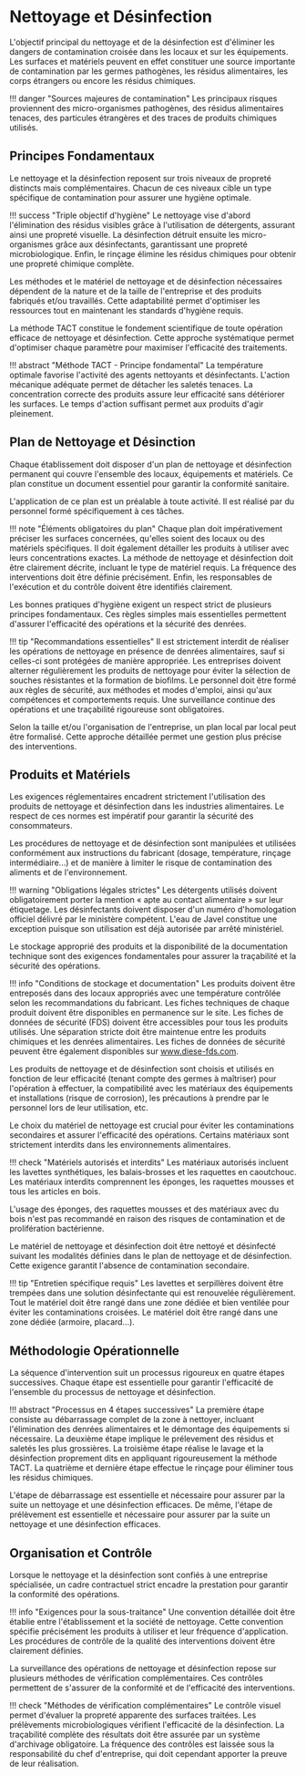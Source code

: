 # Nettoyage et Désinfection

L'objectif principal du nettoyage et de la désinfection est d'éliminer les dangers de contamination croisée dans les locaux et sur les équipements. Les surfaces et matériels peuvent en effet constituer une source importante de contamination par les germes pathogènes, les résidus alimentaires, les corps étrangers ou encore les résidus chimiques.

!!! danger "Sources majeures de contamination"
    Les principaux risques proviennent des micro-organismes pathogènes, des résidus alimentaires tenaces, des particules étrangères et des traces de produits chimiques utilisés.

## Principes Fondamentaux

Le nettoyage et la désinfection reposent sur trois niveaux de propreté distincts mais complémentaires. Chacun de ces niveaux cible un type spécifique de contamination pour assurer une hygiène optimale.

!!! success "Triple objectif d'hygiène"
    Le nettoyage vise d'abord l'élimination des résidus visibles grâce à l'utilisation de détergents, assurant ainsi une propreté visuelle. La désinfection détruit ensuite les micro-organismes grâce aux désinfectants, garantissant une propreté microbiologique. Enfin, le rinçage élimine les résidus chimiques pour obtenir une propreté chimique complète.

Les méthodes et le matériel de nettoyage et de désinfection nécessaires dépendent de la nature et de la taille de l'entreprise et des produits fabriqués et/ou travaillés. Cette adaptabilité permet d'optimiser les ressources tout en maintenant les standards d'hygiène requis.

La méthode TACT constitue le fondement scientifique de toute opération efficace de nettoyage et désinfection. Cette approche systématique permet d'optimiser chaque paramètre pour maximiser l'efficacité des traitements.

!!! abstract "Méthode TACT - Principe fondamental"
    La température optimale favorise l'activité des agents nettoyants et désinfectants. L'action mécanique adéquate permet de détacher les saletés tenaces. La concentration correcte des produits assure leur efficacité sans détériorer les surfaces. Le temps d'action suffisant permet aux produits d'agir pleinement.

## Plan de Nettoyage et Désinction

Chaque établissement doit disposer d'un plan de nettoyage et désinfection permanent qui couvre l'ensemble des locaux, équipements et matériels. Ce plan constitue un document essentiel pour garantir la conformité sanitaire.

L'application de ce plan est un préalable à toute activité. Il est réalisé par du personnel formé spécifiquement à ces tâches.

!!! note "Éléments obligatoires du plan"
    Chaque plan doit impérativement préciser les surfaces concernées, qu'elles soient des locaux ou des matériels spécifiques. Il doit également détailler les produits à utiliser avec leurs concentrations exactes. La méthode de nettoyage et désinfection doit être clairement décrite, incluant le type de matériel requis. La fréquence des interventions doit être définie précisément. Enfin, les responsables de l'exécution et du contrôle doivent être identifiés clairement.

Les bonnes pratiques d'hygiène exigent un respect strict de plusieurs principes fondamentaux. Ces règles simples mais essentielles permettent d'assurer l'efficacité des opérations et la sécurité des denrées.

!!! tip "Recommandations essentielles"
    Il est strictement interdit de réaliser les opérations de nettoyage en présence de denrées alimentaires, sauf si celles-ci sont protégées de manière appropriée. Les entreprises doivent alterner régulièrement les produits de nettoyage pour éviter la sélection de souches résistantes et la formation de biofilms. Le personnel doit être formé aux règles de sécurité, aux méthodes et modes d'emploi, ainsi qu'aux compétences et comportements requis. Une surveillance continue des opérations et une traçabilité rigoureuse sont obligatoires.

Selon la taille et/ou l'organisation de l'entreprise, un plan local par local peut être formalisé. Cette approche détaillée permet une gestion plus précise des interventions.

## Produits et Matériels

Les exigences réglementaires encadrent strictement l'utilisation des produits de nettoyage et désinfection dans les industries alimentaires. Le respect de ces normes est impératif pour garantir la sécurité des consommateurs.

Les procédures de nettoyage et de désinfection sont manipulées et utilisées conformément aux instructions du fabricant (dosage, température, rinçage intermédiaire...) et de manière à limiter le risque de contamination des aliments et de l'environnement.

!!! warning "Obligations légales strictes"
    Les détergents utilisés doivent obligatoirement porter la mention « apte au contact alimentaire » sur leur étiquetage. Les désinfectants doivent disposer d'un numéro d'homologation officiel délivré par le ministère compétent. L'eau de Javel constitue une exception puisque son utilisation est déjà autorisée par arrêté ministériel.

Le stockage approprié des produits et la disponibilité de la documentation technique sont des exigences fondamentales pour assurer la traçabilité et la sécurité des opérations.

!!! info "Conditions de stockage et documentation"
    Les produits doivent être entreposés dans des locaux appropriés avec une température contrôlée selon les recommandations du fabricant. Les fiches techniques de chaque produit doivent être disponibles en permanence sur le site. Les fiches de données de sécurité (FDS) doivent être accessibles pour tous les produits utilisés. Une séparation stricte doit être maintenue entre les produits chimiques et les denrées alimentaires. Les fiches de données de sécurité peuvent être également disponibles sur www.diese-fds.com.

Les produits de nettoyage et de désinfection sont choisis et utilisés en fonction de leur efficacité (tenant compte des germes à maîtriser) pour l'opération à effectuer, la compatibilité avec les matériaux des équipements et installations (risque de corrosion), les précautions à prendre par le personnel lors de leur utilisation, etc.

Le choix du matériel de nettoyage est crucial pour éviter les contaminations secondaires et assurer l'efficacité des opérations. Certains matériaux sont strictement interdits dans les environnements alimentaires.

!!! check "Matériels autorisés et interdits"
    Les matériaux autorisés incluent les lavettes synthétiques, les balais-brosses et les raquettes en caoutchouc. Les matériaux interdits comprennent les éponges, les raquettes mousses et tous les articles en bois.

L'usage des éponges, des raquettes mousses et des matériaux avec du bois n'est pas recommandé en raison des risques de contamination et de prolifération bactérienne.

Le matériel de nettoyage et désinfection doit être nettoyé et désinfecté suivant les modalités définies dans le plan de nettoyage et de désinfection. Cette exigence garantit l'absence de contamination secondaire.

!!! tip "Entretien spécifique requis"
    Les lavettes et serpillères doivent être trempées dans une solution désinfectante qui est renouvelée régulièrement. Tout le matériel doit être rangé dans une zone dédiée et bien ventilée pour éviter les contaminations croisées. Le matériel doit être rangé dans une zone dédiée (armoire, placard...).

## Méthodologie Opérationnelle

La séquence d'intervention suit un processus rigoureux en quatre étapes successives. Chaque étape est essentielle pour garantir l'efficacité de l'ensemble du processus de nettoyage et désinfection.

!!! abstract "Processus en 4 étapes successives"
    La première étape consiste au débarrassage complet de la zone à nettoyer, incluant l'élimination des denrées alimentaires et le démontage des équipements si nécessaire. La deuxième étape implique le prélevement des résidus et saletés les plus grossières. La troisième étape réalise le lavage et la désinfection proprement dits en appliquant rigoureusement la méthode TACT. La quatrième et dernière étape effectue le rinçage pour éliminer tous les résidus chimiques.

L'étape de débarrassage est essentielle et nécessaire pour assurer par la suite un nettoyage et une désinfection efficaces. De même, l'étape de prélèvement est essentielle et nécessaire pour assurer par la suite un nettoyage et une désinfection efficaces.

## Organisation et Contrôle

Lorsque le nettoyage et la désinfection sont confiés à une entreprise spécialisée, un cadre contractuel strict encadre la prestation pour garantir la conformité des opérations.

!!! info "Exigences pour la sous-traitance"
    Une convention détaillée doit être établie entre l'établissement et la société de nettoyage. Cette convention spécifie précisément les produits à utiliser et leur fréquence d'application. Les procédures de contrôle de la qualité des interventions doivent être clairement définies.

La surveillance des opérations de nettoyage et désinfection repose sur plusieurs méthodes de vérification complémentaires. Ces contrôles permettent de s'assurer de la conformité et de l'efficacité des interventions.

!!! check "Méthodes de vérification complémentaires"
    Le contrôle visuel permet d'évaluer la propreté apparente des surfaces traitées. Les prélèvements microbiologiques vérifient l'efficacité de la désinfection. La traçabilité complète des résultats doit être assurée par un système d'archivage obligatoire. La fréquence des contrôles est laissée sous la responsabilité du chef d'entreprise, qui doit cependant apporter la preuve de leur réalisation.
